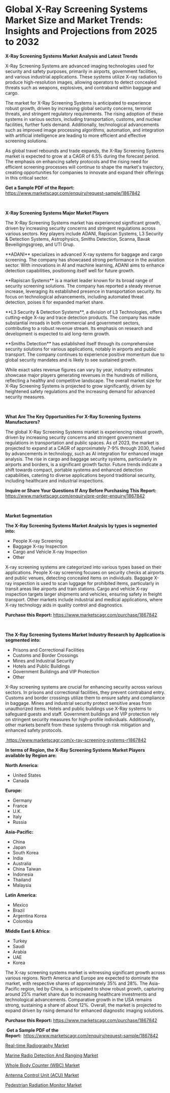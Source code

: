 <p><h1>Global X-Ray Screening Systems Market Size and Market Trends: Insights and Projections from 2025 to 2032</h1></p><p><strong>X-Ray Screening Systems Market Analysis and Latest Trends</strong></p>
<p><p>X-Ray Screening Systems are advanced imaging technologies used for security and safety purposes, primarily in airports, government facilities, and various industrial applications. These systems utilize X-ray radiation to produce high-resolution images, allowing operators to detect concealed threats such as weapons, explosives, and contraband within baggage and cargo. </p><p>The market for X-Ray Screening Systems is anticipated to experience robust growth, driven by increasing global security concerns, terrorist threats, and stringent regulatory requirements. The rising adoption of these systems in various sectors, including transportation, customs, and nuclear facilities, further fuels demand. Additionally, technological advancements such as improved image processing algorithms, automation, and integration with artificial intelligence are leading to more efficient and effective screening solutions.</p><p>As global travel rebounds and trade expands, the X-Ray Screening Systems market is expected to grow at a CAGR of 6.5% during the forecast period. The emphasis on enhancing safety protocols and the rising need for efficient screening processes will continue to shape the market's trajectory, creating opportunities for companies to innovate and expand their offerings in this critical sector.</p></p>
<p><strong>Get a Sample PDF of the Report:&nbsp;</strong> <a href="https://www.marketscagr.com/enquiry/request-sample/1867842?utm_campaign=2110&utm_medium=2&utm_source=Github&utm_content=ia&utm_term=28022025&utm_id=x-ray-screening-systems">https://www.marketscagr.com/enquiry/request-sample/1867842</a></p>
<p>&nbsp;</p>
<p><strong>X-Ray Screening Systems Major Market Players</strong></p>
<p><p>The X-Ray Screening Systems market has experienced significant growth, driven by increasing security concerns and stringent regulations across various sectors. Key players include ADANI, Rapiscan Systems, L3 Security & Detection Systems, Astrophysics, Smiths Detection, Scanna, Bavak Beveiligingsgroep, and UTI Grup. </p><p>**ADANI** specializes in advanced X-ray systems for baggage and cargo screening. The company has showcased strong performance in the aviation sector. With innovations in AI and machine learning, ADANI aims to enhance detection capabilities, positioning itself well for future growth.</p><p>**Rapiscan Systems** is a market leader known for its broad range of security screening solutions. The company has reported a steady revenue increase, leveraging its established presence in transportation security. Its focus on technological advancements, including automated threat detection, poises it for expanded market share.</p><p>**L3 Security & Detection Systems**, a division of L3 Technologies, offers cutting-edge X-ray and trace detection products. The company has made substantial inroads in both commercial and government sectors, contributing to a robust revenue stream. Its emphasis on research and development is expected to aid long-term growth.</p><p>**Smiths Detection** has established itself through its comprehensive security solutions for various applications, notably in airports and public transport. The company continues to experience positive momentum due to global security mandates and is likely to see sustained growth.</p><p>While exact sales revenue figures can vary by year, industry estimates showcase major players generating revenues in the hundreds of millions, reflecting a healthy and competitive landscape. The overall market size for X-Ray Screening Systems is projected to grow significantly, driven by heightened safety regulations and the increasing demand for advanced security measures.</p></p>
<p>&nbsp;</p>
<p><strong>What Are The Key Opportunities For X-Ray Screening Systems Manufacturers?</strong></p>
<p><p>The global X-Ray Screening Systems market is experiencing robust growth, driven by increasing security concerns and stringent government regulations in transportation and public spaces. As of 2023, the market is projected to expand at a CAGR of approximately 7-9% through 2030, fueled by advancements in technology, such as AI integration for enhanced image analysis. The rise in cargo and baggage security systems, particularly in airports and borders, is a significant growth factor. Future trends indicate a shift towards compact, portable systems and enhanced detection capabilities, catering to diverse applications beyond traditional security, including healthcare and industrial inspections.</p></p>
<p><strong>Inquire or Share Your Questions If Any Before Purchasing This Report:</strong> <a href="https://www.marketscagr.com/enquiry/pre-order-enquiry/1867842?utm_campaign=2110&utm_medium=2&utm_source=Github&utm_content=ia&utm_term=28022025&utm_id=x-ray-screening-systems">https://www.marketscagr.com/enquiry/pre-order-enquiry/1867842</a></p>
<p>&nbsp;</p>
<p><strong>Market Segmentation</strong></p>
<p><strong>The X-Ray Screening Systems Market Analysis by types is segmented into:</strong></p>
<p><ul><li>People X-ray Screening</li><li>Baggage X-ray Inspection</li><li>Cargo and Vehicle X-ray Inspection</li><li>Other</li></ul></p>
<p><p>X-ray screening systems are categorized into various types based on their applications. People X-ray screening focuses on security checks at airports and public venues, detecting concealed items on individuals. Baggage X-ray inspection is used to scan luggage for prohibited items, particularly in transit areas like airports and train stations. Cargo and vehicle X-ray inspection targets larger shipments and vehicles, ensuring safety in freight transport. Other markets include industrial and medical applications, where X-ray technology aids in quality control and diagnostics.</p></p>
<p><strong>Purchase this Report:&nbsp;</strong><a href="https://www.marketscagr.com/purchase/1867842?utm_campaign=2110&utm_medium=2&utm_source=Github&utm_content=ia&utm_term=28022025&utm_id=x-ray-screening-systems">https://www.marketscagr.com/purchase/1867842</a></p>
<p>&nbsp;</p>
<p><strong>The X-Ray Screening Systems Market Industry Research by Application is segmented into:</strong></p>
<p><ul><li>Prisons and Correctional Facilities</li><li>Customs and Border Crossings</li><li>Mines and Industrial Security</li><li>Hotels and Public Buildings</li><li>Government Buildings and VIP Protection</li><li>Other</li></ul></p>
<p><p>X-Ray screening systems are crucial for enhancing security across various sectors. In prisons and correctional facilities, they prevent contraband entry. Customs and border crossings utilize them to ensure safety and compliance in baggage. Mines and industrial security protect sensitive areas from unauthorized items. Hotels and public buildings use X-Ray systems to safeguard guests and staff. Government buildings and VIP protection rely on stringent security measures for high-profile individuals. Additionally, other markets benefit from these systems through risk mitigation and enhanced safety protocols.</p></p>
<p><a href="https://www.marketscagr.com/x-ray-screening-systems-r1867842?utm_campaign=2110&utm_medium=2&utm_source=Github&utm_content=ia&utm_term=28022025&utm_id=x-ray-screening-systems">&nbsp;https://www.marketscagr.com/x-ray-screening-systems-r1867842</a></p>
<p><strong>In terms of Region, the X-Ray Screening Systems Market Players available by Region are:</strong></p>
<p>
    <p> <strong> North America: </strong>
        <ul>
            <li>United States</li>
            <li>Canada</li>
        </ul>
        </p> 
    <p> <strong> Europe: </strong>
        <ul>
            <li>Germany</li>
            <li>France</li>
            <li>U.K.</li>
            <li>Italy</li>
            <li>Russia</li>
        </ul>
        </p> 
    <p> <strong> Asia-Pacific: </strong>
        <ul>
            <li>China</li>
            <li>Japan</li>
            <li>South Korea</li>
            <li>India</li>
            <li>Australia</li>
            <li>China Taiwan</li>
            <li>Indonesia</li>
            <li>Thailand</li>
            <li>Malaysia</li>
        </ul>
        </p> 
    <p> <strong> Latin America: </strong>
        <ul>
            <li>Mexico</li>
            <li>Brazil</li>
            <li>Argentina Korea</li>
            <li>Colombia</li>
        </ul>
        </p> 
    <p> <strong> Middle East & Africa: </strong>
        <ul>
            <li>Turkey</li>
            <li>Saudi</li>
            <li>Arabia</li>
            <li>UAE</li>
            <li>Korea</li>
        </ul>
    </p>
    </p>
<p><p>The X-ray screening systems market is witnessing significant growth across various regions. North America and Europe are expected to dominate the market, with respective shares of approximately 35% and 28%. The Asia-Pacific region, led by China, is anticipated to show robust growth, capturing around 25% market share due to increasing healthcare investments and technological advancements. Comparative growth in the USA remains strong, sustaining a share of about 12%. Overall, the market is projected to expand driven by rising demand for enhanced diagnostic imaging solutions.</p></p>
<p><strong>Purchase this Report: </strong><a href="https://www.marketscagr.com/purchase/1867842?utm_campaign=2110&utm_medium=2&utm_source=Github&utm_content=ia&utm_term=28022025&utm_id=x-ray-screening-systems">https://www.marketscagr.com/purchase/1867842</a></p>
<p>&nbsp;<strong>Get a Sample PDF of the Report:&nbsp;&nbsp;</strong><a href="https://www.marketscagr.com/enquiry/request-sample/1867842?utm_campaign=2110&utm_medium=2&utm_source=Github&utm_content=ia&utm_term=28022025&utm_id=x-ray-screening-systems">https://www.marketscagr.com/enquiry/request-sample/1867842</a></p>
<p><strong></strong></p>
<p><p><a href="https://github.com/paullsiskec4/Market-Research-Report-List-1/blob/main/real-time-radiography-market.md?utm_campaign=2110&utm_medium=2&utm_source=Github&utm_content=ia&utm_term=28022025&utm_id=x-ray-screening-systems">Real-time Radiography Market</a></p><p><a href="https://github.com/donsonjupa/Market-Research-Report-List-1/blob/main/marine-radio-detection-and-ranging-market.md?utm_campaign=2110&utm_medium=2&utm_source=Github&utm_content=ia&utm_term=28022025&utm_id=x-ray-screening-systems">Marine Radio Detection And Ranging Market</a></p><p><a href="https://github.com/sgroitrieu7f/Market-Research-Report-List-1/blob/main/whole-body-counter-wbc-market.md?utm_campaign=2110&utm_medium=2&utm_source=Github&utm_content=ia&utm_term=28022025&utm_id=x-ray-screening-systems">Whole Body Counter (WBC) Market</a></p><p><a href="https://github.com/zhininzacher/Market-Research-Report-List-1/blob/main/antenna-control-unit-acu-market.md?utm_campaign=2110&utm_medium=2&utm_source=Github&utm_content=ia&utm_term=28022025&utm_id=x-ray-screening-systems">Antenna Control Unit (ACU) Market</a></p><p><a href="https://github.com/roehrtizonov/Market-Research-Report-List-1/blob/main/pedestrian-radiation-monitor-market.md?utm_campaign=2110&utm_medium=2&utm_source=Github&utm_content=ia&utm_term=28022025&utm_id=x-ray-screening-systems">Pedestrian Radiation Monitor Market</a></p></p>